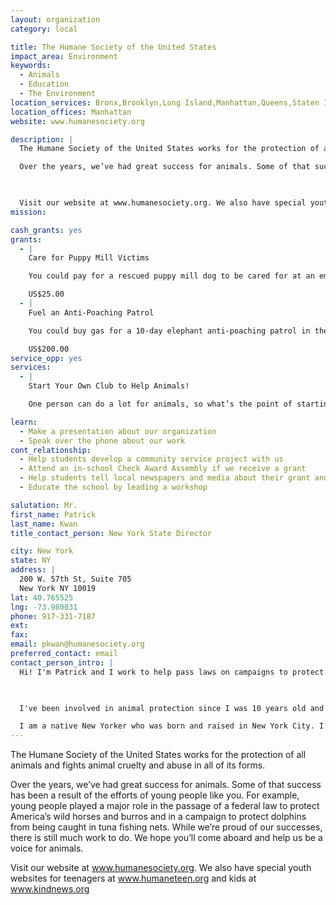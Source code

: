 ```yaml
---
layout: organization
category: local

title: The Humane Society of the United States
impact_area: Environment
keywords: 
  - Animals
  - Education
  - The Environment
location_services: Bronx,Brooklyn,Long Island,Manhattan,Queens,Staten Island,Greater New York
location_offices: Manhattan
website: www.humanesociety.org

description: |
  The Humane Society of the United States works for the protection of all animals and fights animal cruelty and abuse in all of its forms. 

  Over the years, we’ve had great success for animals. Some of that success has been a result of the efforts of young people like you. For example, young people played a major role in the passage of a federal law to protect America’s wild horses and burros and in a campaign to protect dolphins from being caught in tuna fishing nets. While we’re proud of our successes, there is still much work to do. We hope you’ll come aboard and help us be a voice for animals.

  

  Visit our website at www.humanesociety.org. We also have special youth websites for teenagers at www.humaneteen.org and kids at www.kindnews.org 
mission: 

cash_grants: yes
grants: 
  - |
    Care for Puppy Mill Victims

    You could pay for a rescued puppy mill dog to be cared for at an emergency shelter for a week, allowing us to provide crucial food, veterinary care, and socialization so we can place him in a loving home. Puppy mills are businesses that churn out puppies for sale at pet stores while their mommies and daddies are kept in awful conditions and provided not enough love or care.

    US$25.00
  - |
    Fuel an Anti-Poaching Patrol

    You could buy gas for a 10-day elephant anti-poaching patrol in the Central African Republic to save elephants from illegal hunting for their ivory tusks.

    US$200.00
service_opp: yes
services: 
  - |
    Start Your Own Club to Help Animals!

    One person can do a lot for animals, so what’s the point of starting a club? That’s simple. When people work as a team, they can accomplish more. Request our club packet to get started today. For more information, teenagers can visit www.humaneteen.org and kids can visit www.kindnews.org

learn: 
  - Make a presentation about our organization
  - Speak over the phone about our work
cont_relationship: 
  - Help students develop a community service project with us
  - Attend an in-school Check Award Assembly if we receive a grant
  - Help students tell local newspapers and media about their grant and/or project with us
  - Educate the school by leading a workshop

salutation: Mr.
first_name: Patrick
last_name: Kwan
title_contact_person: New York State Director

city: New York
state: NY
address: |
  200 W. 57th St, Suite 705  
  New York NY 10019
lat: 40.765525
lng: -73.980031
phone: 917-331-7187
ext: 
fax: 
email: pkwan@humanesociety.org
preferred_contact: email
contact_person_intro: |
  Hi! I'm Patrick and I work to help pass laws on campaigns to protect animals as the New York State Director for The Humane Society of the United States.

  

  I've been involved in animal protection since I was 10 years old and was featured in The Humane Society's special newspaper for kids called "Kind News" when I was a student. 

  I am a native New Yorker who was born and raised in New York City. I attended PS130 in Chinatown, JHS 167 on the Upper East Side, Brooklyn Technical High School in Ft. Greene, and Hunter College, where I studied Political Science.
---
```

The Humane Society of the United States works for the protection of all animals and fights animal cruelty and abuse in all of its forms. 

Over the years, we’ve had great success for animals. Some of that success has been a result of the efforts of young people like you. For example, young people played a major role in the passage of a federal law to protect America’s wild horses and burros and in a campaign to protect dolphins from being caught in tuna fishing nets. While we’re proud of our successes, there is still much work to do. We hope you’ll come aboard and help us be a voice for animals.



Visit our website at www.humanesociety.org. We also have special youth websites for teenagers at www.humaneteen.org and kids at www.kindnews.org 